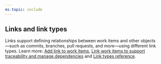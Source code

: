 ```yaml
---
ms.topic: include
---
```


## Links and link types

Links support defining relationships between work items and other objects&mdash;such as commits, branches, pull requests, and more&mdash;using different link types. Learn more: [Add link to work items](/azure/devops/boards/backlogs/add-link), [Link work items to support traceability and manage dependencies](/azure/devops/boards/queries/link-work-items-support-traceability) and [Link types reference](/azure/devops/boards/queries/link-type-reference).
